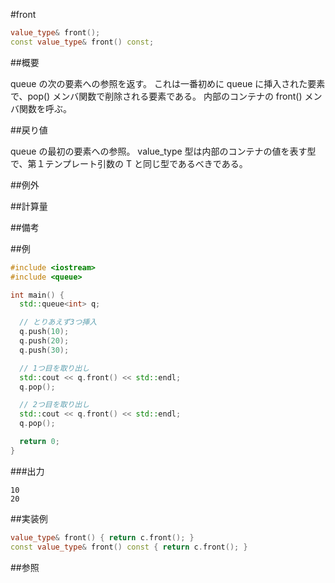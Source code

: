 #front
```cpp
value_type& front();
const value_type& front() const;
```

##概要

queue の次の要素への参照を返す。
これは一番初めに queue に挿入された要素で、pop() メンバ関数で削除される要素である。
内部のコンテナの front() メンバ関数を呼ぶ。

##戻り値

queue の最初の要素への参照。
value_type 型は内部のコンテナの値を表す型で、第１テンプレート引数の T と同じ型であるべきである。

##例外

##計算量

##備考

##例

```cpp
#include <iostream>
#include <queue>

int main() {
  std::queue<int> q;

  // とりあえず3つ挿入
  q.push(10);
  q.push(20);
  q.push(30);

  // 1つ目を取り出し
  std::cout << q.front() << std::endl;
  q.pop();

  // 2つ目を取り出し
  std::cout << q.front() << std::endl;
  q.pop();

  return 0;
}
```

###出力

```
10
20
```

##実装例

```cpp
value_type& front() { return c.front(); }
const value_type& front() const { return c.front(); }
```

##参照

